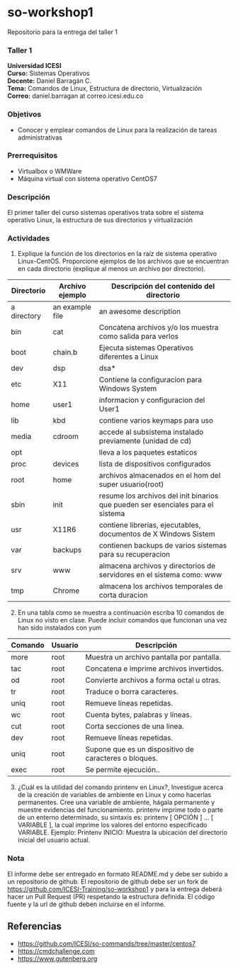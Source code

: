 # so-workshop1
Repositorio para la entrega del taller 1
### Taller 1
**Universidad ICESI**  
**Curso:** Sistemas Operativos  
**Docente:** Daniel Barragán C.  
**Tema:** Comandos de Linux, Estructura de directorio, Virtualización  
**Correo:** daniel.barragan at correo.icesi.edu.co


### Objetivos
* Conocer y emplear comandos de Linux para la realización de tareas administrativas

### Prerrequisitos
* Virtualbox o WMWare
* Máquina virtual con sistema operativo CentOS7

### Descripción
El primer taller del curso sistemas operativos trata sobre el sistema operativo Linux, la estructura de sus directorios y virtualización 

### Actividades

1. Explique la función de los directorios en la raíz de sistema operativo Linux-CentOS.
Proporcione ejemplos de los archivos que se encuentran en cada directorio (explique al menos un
archivo por directorio).

| Directorio   | Archivo ejemplo | Descripción del contenido del directorio  |
|------|------|------|
| a directory | an example file | an awesome description |
|  bin        | cat              |Concatena archivos y/o los muestra como salida para verlos|
|  boot| chain.b  | Ejecuta sistemas Operativos diferentes a Linux |
| dev |  dsp  |  dsa* | Almacena particiones del sistema| 
| etc |  X11 | Contiene la configuracion para Windows System |
|  home| user1 | informacion y configuracion del User1 |
| lib  | kbd | contiene varios keymaps para uso |
| media| cdroom | accede al subsistema instalado previamente (unidad de cd) |
|opt|<package>|lleva a los paquetes estaticos|
|proc|devices| lista de dispositivos configurados|
|root|home|archivos almacenados en el hom del super usuario(root)|
|sbin|init|resume los archivos del init binarios que pueden ser esenciales para el sistema|
|usr|X11R6|contiene librerias, ejecutables, documentos de X Windows Sistem|
| var   | backups | contienen backups de varios sistemas para su recuperacion |
| srv   | www | almacena archivos y directorios de servidores en el sistema como: www   |
| tmp   | Chrome | almacena los archivos temporales  de corta duracion   |


2. En una tabla como se muestra a continuación escriba 10 comandos de Linux no visto en clase. Puede incluir comandos que funcionan una vez han sido instalados con yum

| Comando   | Usuario | Descripción   |
|------|------|------|
| more | root |Muestra un archivo pantalla por pantalla. |
| tac | root |Concatena e imprime archivos invertidos. |
| od | root |Convierte archivos a forma octal u otras. |
| tr | root |Traduce o borra caracteres. |
| uniq | root |Remueve líneas repetidas. |
| wc | root |Cuenta bytes, palabras y líneas. |
| cut | root |Corta secciones de una linea. |
| dev | root |Remueve líneas repetidas. |
| uniq | root |Supone que es un dispositivo de caracteres o bloques. |
| exec | root |Se permite ejecución.. |


3. ¿Cuál es la utilidad del comando printenv en Linux?, Investigue acerca de la creación de variables de ambiente en Linux y como hacerlas permanentes. Cree una variable de ambiente, hágala permanente y muestre evidencias del funcionamiento.
printenv imprime todo o parte de un enterno determinado, su sintaxis es: printenv [ OPCIÓN ] ... [ VARIABLE ], la cual imprime los valores del entorno especificado VARIABLE. Ejemplo: Printenv INICIO: Muestra la ubicación del directorio inicial del usuario actual.

### Nota

El informe debe ser entregado en formato README.md y debe ser subido a un repositorio de github. El repositorio de github debe ser un fork de https://github.com/ICESI-Training/so-workshop1 y para la entrega deberá hacer un Pull Request (PR) respetando la estructura definida. El código fuente y la url de github deben incluirse en el informe.  

## Referencias

* https://github.com/ICESI/so-commands/tree/master/centos7
* https://cmdchallenge.com  
* https://www.gutenberg.org
